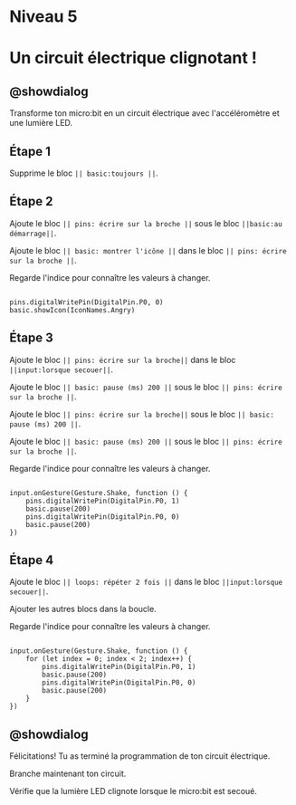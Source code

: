 # Niveau 5

# Un circuit électrique clignotant !

## @showdialog 

Transforme ton micro:bit en un circuit électrique avec l'accéléromètre et une lumière LED. 

## Étape 1 

Supprime le bloc  ``|| basic:toujours ||``. 

## Étape 2 

Ajoute le bloc ``|| pins: écrire sur la broche ||`` sous le bloc ``||basic:au démarrage||``.

Ajoute le bloc ``|| basic: montrer l'icône ||`` dans le bloc ``|| pins: écrire sur la broche ||``. 
 

Regarde l'indice pour connaître les valeurs à changer.

```blocks 

pins.digitalWritePin(DigitalPin.P0, 0)
basic.showIcon(IconNames.Angry)

```

## Étape 3 

Ajoute le bloc ``|| pins: écrire sur la broche||`` dans le bloc ``||input:lorsque secouer||``.

Ajoute le bloc ``|| basic: pause (ms) 200 ||`` sous le bloc ``|| pins: écrire sur la broche ||``. 
 
Ajoute le bloc ``|| pins: écrire sur la broche||`` sous le bloc ``|| basic: pause (ms) 200 ||``. 

Ajoute le bloc ``|| basic: pause (ms) 200 ||`` sous le bloc ``|| pins: écrire sur la broche ||``. 

Regarde l'indice pour connaître les valeurs à changer.

```blocks 

input.onGesture(Gesture.Shake, function () {
    pins.digitalWritePin(DigitalPin.P0, 1)
    basic.pause(200)
    pins.digitalWritePin(DigitalPin.P0, 0)
    basic.pause(200)
})

```

## Étape 4 

Ajoute le bloc ``|| loops: répéter 2 fois ||`` dans le bloc ``||input:lorsque secouer||``.

Ajouter les autres blocs dans la boucle.

Regarde l'indice pour connaître les valeurs à changer.

```blocks 

input.onGesture(Gesture.Shake, function () {
    for (let index = 0; index < 2; index++) {
        pins.digitalWritePin(DigitalPin.P0, 1)
        basic.pause(200)
        pins.digitalWritePin(DigitalPin.P0, 0)
        basic.pause(200)
    }
})

```

## @showdialog 

Félicitations! Tu as terminé la programmation de ton  circuit électrique.

Branche maintenant ton circuit.

Vérifie que la lumière LED clignote lorsque le micro:bit est secoué.